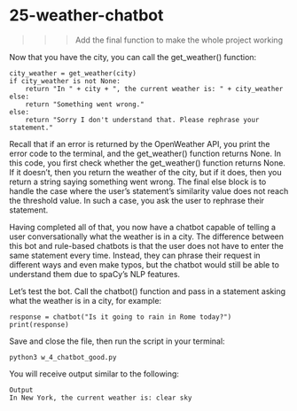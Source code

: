 # 25-weather-chatbot

>>>Add the final function to make the whole project working

Now that you have the city, you can call the get_weather() function:


    city_weather = get_weather(city)
    if city_weather is not None:
        return "In " + city + ", the current weather is: " + city_weather
    else:
        return "Something went wrong."
    else:
        return "Sorry I don't understand that. Please rephrase your statement."
    
    
Recall that if an error is returned by the OpenWeather API, you print the error code to the terminal, and the get_weather() function returns None. In this code, you first check whether the get_weather() function returns None. If it doesn’t, then you return the weather of the city, but if it does, then you return a string saying something went wrong. The final else block is to handle the case where the user’s statement’s similarity value does not reach the threshold value. In such a case, you ask the user to rephrase their statement.

Having completed all of that, you now have a chatbot capable of telling a user conversationally what the weather is in a city. The difference between this bot and rule-based chatbots is that the user does not have to enter the same statement every time. Instead, they can phrase their request in different ways and even make typos, but the chatbot would still be able to understand them due to spaCy’s NLP features.

Let’s test the bot. Call the chatbot() function and pass in a statement asking what the weather is in a city, for example:
  
 
    response = chatbot("Is it going to rain in Rome today?")
    print(response)

Save and close the file, then run the script in your terminal:


    python3 w_4_chatbot_good.py

You will receive output similar to the following:

    Output
    In New York, the current weather is: clear sky

